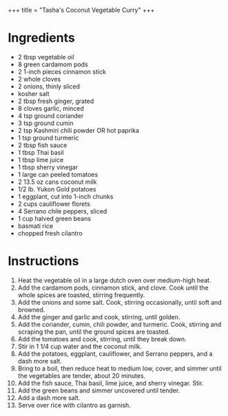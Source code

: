 +++
title = "Tasha's Coconut Vegetable Curry"
+++
# Ingredients

-   2 tbsp vegetable oil
-   8 green cardamom pods
-   2 1-inch pieces cinnamon stick
-   2 whole cloves
-   2 onions, thinly sliced
-   kosher salt
-   2 tbsp fresh ginger, grated
-   8 cloves garlic, minced
-   4 tsp ground coriander
-   3 tsp ground cumin
-   2 tsp Kashmiri chili powder OR hot paprika
-   1 tsp ground turmeric
-   2 tbsp fish sauce
-   1 tbsp Thai basil
-   1 tbsp lime juice
-   1 tbsp sherry vinegar
-   1 large can peeled tomatoes
-   2 13.5 oz cans coconut milk
-   1/2 lb. Yukon Gold potatoes
-   1 eggplant, cut into 1-inch chunks
-   2 cups cauliflower florets
-   4 Serrano chile peppers, sliced
-   1 cup halved green beans
-   basmati rice
-   chopped fresh cilantro

# Instructions

1. Heat the vegetable oil in a large dutch oven over medium-high heat.
2. Add the cardamom pods, cinnamon stick, and clove. Cook until the whole spices are toasted, stirring frequently.
3. Add the onions and some salt. Cook, stirring occasionally, until soft and browned.
4. Add the ginger and garlic and cook, stirring, until golden.
5. Add the coriander, cumin, chili powder, and turmeric. Cook, stirring and scraping the pan, until the ground spices are toasted.
6. Add the tomatoes and cook, stirring, until they break down.
7. Stir in 1 1/4 cup water and the coconut milk.
8. Add the potatoes, eggplant, cauliflower, and Serrano peppers, and a dash more salt.
9. Bring to a boil, then reduce heat to medium low, cover, and simmer until the vegetables are tender, about 20 minutes.
10. Add the fish sauce, Thai basil, lime juice, and sherry vinegar. Stir.
11. Add the green beans and simmer uncovered until tender.
12. Add a dash more salt.
13. Serve over rice with cilantro as garnish.

